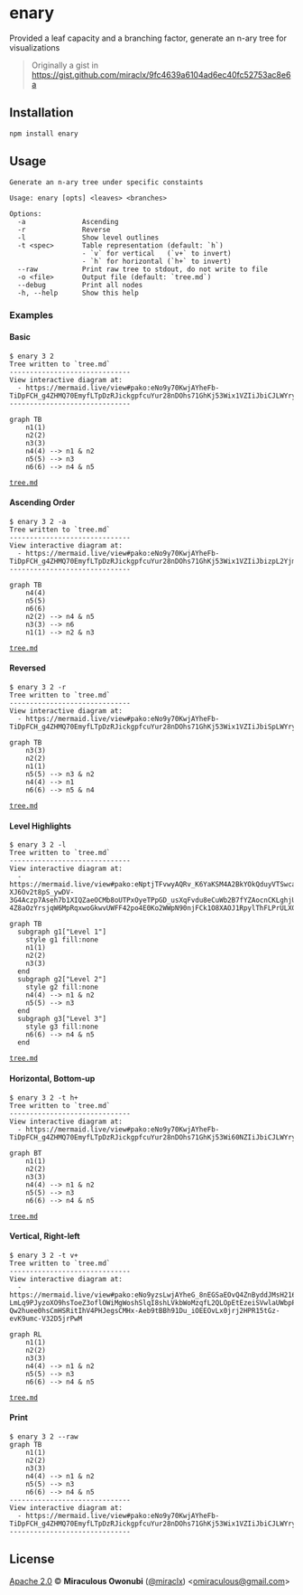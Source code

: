 # enary

Provided a leaf capacity and a branching factor, generate an n-ary tree for visualizations

> Originally a gist in <https://gist.github.com/miraclx/9fc4639a6104ad6ec40fc52753ac8e6a>

## Installation

```console
npm install enary
```

## Usage

```console
Generate an n-ary tree under specific constaints

Usage: enary [opts] <leaves> <branches>

Options:
  -a              Ascending
  -r              Reverse
  -l              Show level outlines
  -t <spec>       Table representation (default: `h`)
                  - `v` for vertical   (`v+` to invert)
                  - `h` for horizontal (`h+` to invert)
  --raw           Print raw tree to stdout, do not write to file
  -o <file>       Output file (default: `tree.md`)
  --debug         Print all nodes
  -h, --help      Show this help
```

### Examples

#### Basic

```console
$ enary 3 2
Tree written to `tree.md`
------------------------------
View interactive diagram at:
  - https://mermaid.live/view#pako:eNo9y70KwjAYheFb-TiDpFCH_g4ZHMQ70EmyfLTpDzRJickgpfcuYur28nDOhs71GhKj53Wix1VZIiJbiCJLWYryyEpUR9aizuh8vpAt6ES2TNyIJnGVpBVtkvo7bJDDaG947iGxKYRJG60gFXo9cFyCwo4cHIO7v20HGXzUObyL4wQ58PLSOeLac9C3mUfP5q8r26dz5nfZP5KVPvs
------------------------------
```

```mermaid
graph TB
    n1(1)
    n2(2)
    n3(3)
    n4(4) --> n1 & n2
    n5(5) --> n3
    n6(6) --> n4 & n5
```

[`tree.md`](examples/03x2.md)

#### Ascending Order

```console
$ enary 3 2 -a
Tree written to `tree.md`
------------------------------
View interactive diagram at:
  - https://mermaid.live/view#pako:eNo9y70KwjAYheFb-TiDpFCH_g4ZHMQ70EmyfLTpDzRJickgpfcuYur28nDOhs71GhKj53Wix1VZIiJbizpL2YjmyFa0R5aizOh8vpCt6US2SVyJKnGbpBBFkvI7rJDDaG947iGxKYRJG60gFXo9cFyCwo4cHIO7v20HGXzUObyL4wQ58PLSOeLac9C3mUfP5q8r26dz5nfZP5lpPwA
------------------------------
```

```mermaid
graph TB
    n4(4)
    n5(5)
    n6(6)
    n2(2) --> n4 & n5
    n3(3) --> n6
    n1(1) --> n2 & n3
```

[`tree.md`](examples/03x2:ascending.md)

#### Reversed

```console
$ enary 3 2 -r
Tree written to `tree.md`
------------------------------
View interactive diagram at:
  - https://mermaid.live/view#pako:eNo9y70KwjAYheFb-TiDpFCH_g4ZHMQ70EmyfLTpDzRJickgpfcuYur28nDOhs71GhKj53Wix1VZIiJbiSpLWYryyEIURzaiyeh8vpCt6ES2TFyLOnGRpBVtkuY7rJHDaG947iGxKYRJG60gFXo9cFyCwo4cHIO7v20HGXzUObyL4wQ58PLSOeLac9C3mUfP5q8r26dz5nfZP5NOPvs
```

```mermaid
graph TB
    n3(3)
    n2(2)
    n1(1)
    n5(5) --> n3 & n2
    n4(4) --> n1
    n6(6) --> n5 & n4
```

[`tree.md`](examples/03x2:reversed.md)

#### Level Highlights

```console
$ enary 3 2 -l
Tree written to `tree.md`
------------------------------
View interactive diagram at:
  - https://mermaid.live/view#pako:eNptjTFvwyAQRv_K6YaKSM4A2BkYOkQduyVTSwcaztgSBsuGSlGU_16lppaadPt4J9674ClaQoVuMmMHx70OAHP-XJ6Ov2t8pS_ywDV-3G4Aczp7Aseh7b1XIQZaeOCMb8oUTPxOyeTPpGD_usXqFvdu8eCuWb2B7fYZAocnCKLghjUFy38bcm3I-4Z8aOzYrsjqW6MpRqxwoGkwvUWFF42po4E0Ko2WWpN90njFCk1O8XAOJ1RpylThFLPrULXGz1RhHq1J9NIbN5lhpaMJbzEOy5frNxiaeMQ
```

```mermaid
graph TB
  subgraph g1["Level 1"]
    style g1 fill:none
    n1(1)
    n2(2)
    n3(3)
  end
  subgraph g2["Level 2"]
    style g2 fill:none
    n4(4) --> n1 & n2
    n5(5) --> n3
  end
  subgraph g3["Level 3"]
    style g3 fill:none
    n6(6) --> n4 & n5
  end
```

[`tree.md`](examples/03x2:levels.md)

#### Horizontal, Bottom-up

```console
$ enary 3 2 -t h+
Tree written to `tree.md`
------------------------------
View interactive diagram at:
  - https://mermaid.live/view#pako:eNo9y70KwjAYheFb-TiDpFCH_g4ZHMQ70EmyfLTpDzRJickgpfcuYur28nDOhs71GhKj53Wi60NZIiJbiCJLWYryyEpUR9aizuh8vpAt6ES2TNyIJnGVpBVtkvo7bJDDaG947iGxKYRJG60gFXo9cFyCwo4cHIO7v20HGXzUObyL4wQ58PLSOeLac9C3mUfP5q8r26dz5nfZP5KDPvs
```

```mermaid
graph BT
    n1(1)
    n2(2)
    n3(3)
    n4(4) --> n1 & n2
    n5(5) --> n3
    n6(6) --> n4 & n5
```

[`tree.md`](examples/03x2:inverted.md)

#### Vertical, Right-left

```console
$ enary 3 2 -t v+
Tree written to `tree.md`
------------------------------
View interactive diagram at:
  - https://mermaid.live/view#pako:eNo9yzsLwjAYheG_8nEGSaEOvQ4ZnByddJMsH216gSYpMRmk9L-LmLq9PJyzoXO9hsToeZ3oflOWiMgWoshSlqI8shLVkbWoMzqfL2QLOpEtEzeiSVwlaUWbpP4OG-Qw2huee0hsCmHSRitIhV4PHJegsCMHx-Aeb9tBBh91Du_iOEEOvLx0jrj2HPR15tGz-evK9umc-V32D5jrPwM
```

```mermaid
graph RL
    n1(1)
    n2(2)
    n3(3)
    n4(4) --> n1 & n2
    n5(5) --> n3
    n6(6) --> n4 & n5
```

[`tree.md`](examples/03x2:vertical:inverted.md)

#### Print

```console
$ enary 3 2 --raw
graph TB
    n1(1)
    n2(2)
    n3(3)
    n4(4) --> n1 & n2
    n5(5) --> n3
    n6(6) --> n4 & n5
------------------------------
View interactive diagram at:
  - https://mermaid.live/view#pako:eNo9y70KwjAYheFb-TiDpFCH_g4ZHMQ70EmyfLTpDzRJickgpfcuYur28nDOhs71GhKj53Wix1VZIiJbiCJLWYryyEpUR9aizuh8vpAt6ES2TNyIJnGVpBVtkvo7bJDDaG947iGxKYRJG60gFXo9cFyCwo4cHIO7v20HGXzUObyL4wQ58PLSOeLac9C3mUfP5q8r26dz5nfZP5KVPvs
------------------------------
```

## License

[Apache 2.0][license] © **Miraculous Owonubi** ([@miraclx][author-url]) \<<omiraculous@gmail.com>\>

[license]:  LICENSE "Apache 2.0 License"
[author-url]: https://github.com/miraclx
